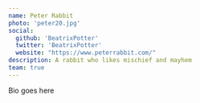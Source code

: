 ```yaml
---
name: Peter Rabbit
photo: 'peter20.jpg'
social:
  github: 'BeatrixPotter'
  twitter: 'BeatrixPotter'
  website: "https://www.peterrabbit.com/"
description: A rabbit who likes mischief and mayhem
team: true
---
```


Bio goes here
